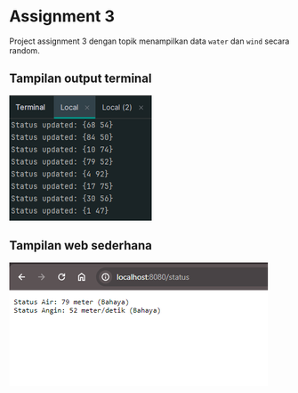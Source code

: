 # Assignment 3
Project assignment 3 dengan topik menampilkan data `water` dan `wind` secara random.

## Tampilan output terminal
![](img/2Screenshot%202024-03-17%20124552.png)

## Tampilan web sederhana
![](img/1Screenshot%202024-03-17%20124453.png)